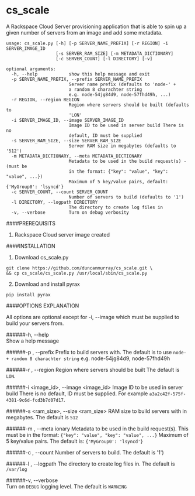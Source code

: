 cs_scale
=========

A Rackspace Cloud Server provisioning application that is able to spin up a given number of servers from an image and add some metadata.


```
usage: cs_scale.py [-h] [-p SERVER_NAME_PREFIX] [-r REGION] -i SERVER_IMAGE_ID
                   [-s SERVER_RAM_SIZE] [-m METADATA_DICTIONARY]
                   [-c SERVER_COUNT] [-l DIRECTORY] [-v]

optional arguments:
  -h, --help            show this help message and exit
  -p SERVER_NAME_PREFIX, --prefix SERVER_NAME_PREFIX
                        Server name prefix (defaults to 'node-' +
                        a random 8 charachter string
                        e.g. node-54jg84d9, node-57fhd49h, ...)
  -r REGION, --region REGION
                        Region where servers should be built (defaults to
                        'LON'
  -i SERVER_IMAGE_ID, --image SERVER_IMAGE_ID
                        Image ID to be used in server build There is no
                        default, ID must be supplied
  -s SERVER_RAM_SIZE, --size SERVER_RAM_SIZE
                        Server RAM size in megabytes (defaults to '512')
  -m METADATA_DICTIONARY, --meta METADATA_DICTIONARY
                        Metadata to be used in the build request(s) - (must be
                        in the format: {"key": "value", "key": "value", ...})
                        Maximum of 5 key/value pairs, default: {'MyGroup0': 'lsyncd'}
  -c SERVER_COUNT, --count SERVER_COUNT
                        Number of servers to build (defaults to '1')
  -l DIRECTORY, --logpath DIRECTORY
                        The directory to create log files in
  -v, --verbose         Turn on debug verbosity
```

####PREREQUISITS

1. Rackspace Cloud server image created

####INSTALLATION

1. Download cs_scale.py
```
git clone https://github.com/duncanmurray/cs_scale.git \
&& cp cs_scale/cs_scale.py /usr/local/sbin/cs_scale.py
```

2. Download and install pyrax
```
pip install pyrax
```

####OPTIONS EXPLANATION

All options are optional except for -i, --image which must be supplied to build your servers from.

######-h, --help            
Show a help message

######-p <prefix>, --prefix <prefix>
Prefix to build servers with. The default is to use `node- + random 8 charachter string` e.g. node-54jg84d9, node-57fhd49h

######-r <region>, --region <region>
Region where servers should be built The default is `LON`.

######-i <image_id>, --image <image_id>
Image ID to be used in server build There is no default, ID must be supplied. For example `a3a2c42f-575f-4381-9c6d-fcd3b7d07d17`.

######-s <ram_size>, --size <ram_size>
RAM size to build servers with in megabytes. The default is `512`

######-m <dictionary>, --meta <dict>ionary
Metadata to be used in the build request(s). This must be in the format: `{"key": "value", "key": "value", ...}` Maximum of 5 key/value pairs. The default is: `{'MyGroup0': 'lsyncd'}`

######-c <integer>, --count <integer>
Number of servers to build. The default is '1')

######-l <directory>, --logpath <directory>
The directory to create log files in. The default is `/var/log`

######-v, --verbose         
Turn on `DEBUG` logging level. The default is `WARNING`
